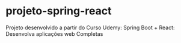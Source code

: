 # projeto-spring-react
Projeto desenvolvido a partir do Curso Udemy: Spring Boot + React: Desenvolva aplicações web Completas
